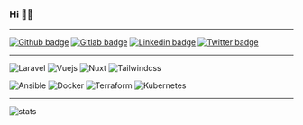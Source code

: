 ### Hi 👋🏼
 
___

[![Github badge](https://img.shields.io/badge/Github-000000?style=flat&logo=github&link=https://github.com/tchartron)](https://github.com/tchartron)
[![Gitlab badge](https://img.shields.io/badge/Gitlab-FCA121?style=flat&logo=gitlab&logoColor=white&link=https://gitlab.com/tchartron)](https://gitlab.com/tchartron)
[![Linkedin badge](https://img.shields.io/badge/Linkedin-0274b3?style=flat&logo=linkedin&link=https://www.linkedin.com/in/thomas-chartron-b25718133)](https://www.linkedin.com/in/thomas-chartron-b25718133/)
[![Twitter badge](https://img.shields.io/badge/Twitter-1ca0f1?style=flat&logo=twitter&logoColor=white&link=https://twitter.com/tchartron)](https://twitter.com/tchartron)

___

![Laravel](https://img.shields.io/badge/laravel-FF2D20?style=flat&logo=laravel&logoColor=white&link=https://laravel.com)
![Vuejs](https://img.shields.io/badge/vuejs-4FC08D?style=flat&logo=vuedotjs&logoColor=white&link=https://vuejs.org)
![Nuxt](https://img.shields.io/badge/nuxtjs-64D98A?style=flat&logo=nuxtdotjs&logoColor=white&link=https://inertiajs.com/)
![Tailwindcss](https://img.shields.io/badge/tailwindcss-06B6D4?style=flat&logo=tailwindcss&logoColor=white&link=https://tailwindcss.com/)

![Ansible](https://img.shields.io/badge/ansible-ee0000?style=flat&logo=ansible&logoColor=white&link=https://ansible.com/)
![Docker](https://img.shields.io/badge/docker-003f8c?style=flat&logo=docker&logoColor=white&link=https://docker.com/)
![Terraform](https://img.shields.io/badge/terraform-7b42bc?style=flat&logo=terraform&logoColor=white&link=https://terraform.io/)
![Kubernetes](https://img.shields.io/badge/kubernetes-7b42bc?style=flat&logo=kubernetes&logoColor=white&link=https://kubernetes.io/)
___


![stats](https://github-readme-stats.vercel.app/api?username=tchartron&theme=blue-green)
